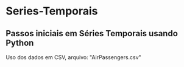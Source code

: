 # Series-Temporais

## Passos iniciais em Séries Temporais usando Python

Uso dos dados em CSV, arquivo: "AirPassengers.csv"
